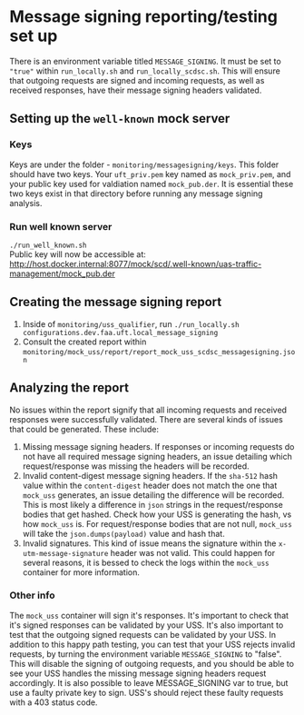# Message signing reporting/testing set up

There is an environment variable titled `MESSAGE_SIGNING`. It must be set to `"true"` within `run_locally.sh` and `run_locally_scdsc.sh`. This will ensure that outgoing requests are signed and incoming requests, as well as received responses, have their message signing headers validated.
## Setting up the `well-known` mock server

### Keys
Keys are under the folder - `monitoring/messagesigning/keys`. This folder should have two keys. Your `uft_priv.pem` key named as `mock_priv.pem`, and your public key used for valdiation named `mock_pub.der`. It is essential these two keys exist in that directory before running any message signing analysis.

### Run well known server

``./run_well_known.sh``  
Public key will now be accessible at: http://host.docker.internal:8077/mock/scd/.well-known/uas-traffic-management/mock_pub.der

## Creating the message signing report
1. Inside of `monitoring/uss_qualifier`, run `./run_locally.sh configurations.dev.faa.uft.local_message_signing`
2. Consult the created report within `monitoring/mock_uss/report/report_mock_uss_scdsc_messagesigning.json`

## Analyzing the report
No issues within the report signify that all incoming requests and received responses were successfully validated. There are several kinds of issues that could be generated. These include:  
1. Missing message signing headers. If responses or incoming requests do not have all required message signing headers, an issue detailing which request/response was missing the headers will be recorded.
2. Invalid content-digest message signing headers. If the `sha-512` hash value within the `content-digest` header does not match the one that `mock_uss` generates, an issue detailing the difference will be recorded. This is most likely a difference in `json` strings in the request/response bodies that get hashed. Check how your USS is generating the hash, vs how `mock_uss` is. For request/response bodies that are not null, `mock_uss` will take the `json.dumps(payload)` value and hash that.
3. Invalid signatures. This kind of issue means the signature within the `x-utm-message-signature` header was not valid. This could happen for several reasons, it is bessed to check the logs within the `mock_uss` container for more information. 

### Other info
The `mock_uss` container will sign it's responses. It's important to check that it's signed responses can be validated by your USS. It's also important to test that the outgoing signed requests can be validated by your USS. In addition to this happy path testing, you can test that your USS rejects invalid requests, by turning the environment variable `MESSAGE_SIGNING` to "false". This will disable the signing of outgoing requests, and you should be able to see your USS handles the missing message signing headers request accordingly. It is also possible to leave MESSAGE_SIGNING var to true, but use a faulty private key to sign. USS's should reject these faulty requests with a 403 status code.
